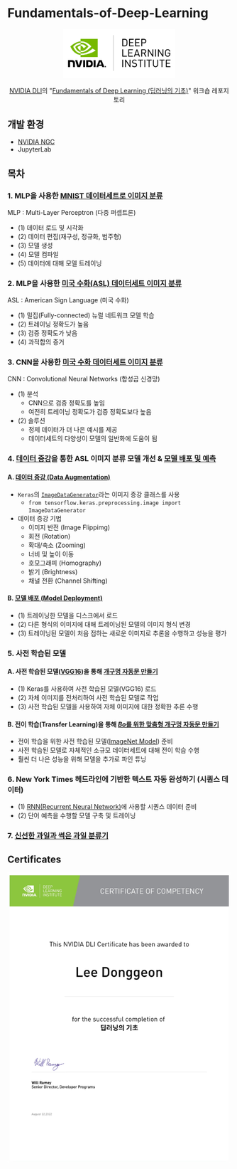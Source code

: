 # Fundamentals-of-Deep-Learning

<div align="center">
  <img width=50% alt="DLI_Header" src="images/DLI_Header.png">

[NVIDIA DLI](https://www.nvidia.com/ko-kr/training/)의 "[Fundamentals of Deep Learning (딥러닝의 기초)](https://www.nvidia.com/ko-kr/training/instructor-led-workshops/fundamentals-of-deep-learning/)" 워크숍 레포지토리

</div>

## 개발 환경

- [NVIDIA NGC](https://www.nvidia.com/ko-kr/gpu-cloud/)
- JupyterLab

## 목차

### 1. MLP을 사용한 [MNIST 데이터세트로 이미지 분류](/01_mnist.ipynb)

MLP : Multi-Layer Perceptron (다중 퍼셉트론)

- (1) 데이터 로드 및 시각화
- (2) 데이터 편집(재구성, 정규화, 범주형)
- (3) 모델 생성
- (4) 모델 컴파일
- (5) 데이터에 대해 모델 트레이닝

### 2. MLP을 사용한 [미국 수화(ASL) 데이터세트 이미지 분류](/02_asl.ipynb)

ASL : American Sign Language (미국 수화)

- (1) 밀집(Fully-connected) 뉴럴 네트워크 모델 학습
- (2) 트레이닝 정확도가 높음
- (3) 검증 정확도가 낮음
- (4) 과적합의 증거

### 3. CNN을 사용한 [미국 수화 데이터세트 이미지 분류](/03_asl_cnn.ipynb)

CNN : Convolutional Neural Networks (합성곱 신경망)

- (1) 분석
  - CNN으로 검증 정확도를 높임
  - 여전히 트레이닝 정확도가 검증 정확도보다 높음
- (2) 솔루션
  - 정제 데이터가 더 나은 예시를 제공
  - 데이터세트의 다양성이 모델의 일반화에 도움이 됨

### 4. [데이터 증강](/04a_asl_augmentation.ipynb)을 통한 ASL 이미지 분류 모델 개선 & [모델 배포 및 예측](/04b_asl_predictions.ipynb)

#### A. [데이터 증강 (Data Augmentation)](/04a_asl_augmentation.ipynb)

- `Keras`의 [`ImageDataGenerator`](https://keras.io/api/preprocessing/image/#imagedatagenerator-class)라는 이미지 증강 클래스를 사용
  - `from tensorflow.keras.preprocessing.image import ImageDataGenerator`
- 데이터 증강 기법
  - 이미지 반전 (Image Flippimg)
  - 회전 (Rotation)
  - 확대/축소 (Zooming)
  - 너비 및 높이 이동
  - 호모그래피 (Homography)
  - 밝기 (Brightness)
  - 채널 전환 (Channel Shifting)

#### B. [모델 배포 (Model Deployment)](/04b_asl_predictions.ipynb)

- (1) 트레이닝한 모델을 디스크에서 로드
- (2) 다른 형식의 이미지에 대해 트레이닝된 모델의 이미지 형식 변경
- (3) 트레이닝된 모델이 처음 접하는 새로운 이미지로 추론을 수행하고 성능을 평가

### 5. 사전 학습된 모델

#### A. 사전 학습된 모델([VGG16](https://keras.io/api/applications/vgg/))을 통해 [개구멍 자동문 만들기](/05a_doggy_door.ipynb)

- (1) Keras를 사용하여 사전 학습된 모델(VGG16) 로드
- (2) 자체 이미지를 전처리하여 사전 학습된 모델로 작업
- (3) 사전 학습된 모델을 사용하여 자체 이미지에 대한 정확한 추론 수행

#### B. 전이 학습(Transfer Learning)을 통해 [*Bo*를 위한 맞춤형 개구멍 자동문 만들기](/05b_presidential_doggy_door.ipynb)

- 전이 학습을 위한 사전 학습된 모델([ImageNet Model](https://keras.io/api/applications/vgg/#vgg16-function)) 준비
- 사전 학습된 모델로 자체적인 소규모 데이터세트에 대해 전이 학습 수행
- 훨씬 더 나은 성능을 위해 모델을 추가로 파인 튜닝

### 6. New York Times 헤드라인에 기반한 텍스트 자동 완성하기 (시퀀스 데이터)

- (1) [RNN(Recurrent Neural Network)](https://developers.google.com/machine-learning/glossary#recurrent-neural-network)에 사용할 시퀀스 데이터 준비
- (2) 단어 예측을 수행할 모델 구축 및 트레이닝

### 7. [신선한 과일과 썩은 과일 분류기](/07_assessment.ipynb)

## Certificates

<div align="center">

[![Certificates](/images/Certificate.jpg)](https://courses.nvidia.com/certificates/825e75c11f3541fa9c196832ffa1db8d/)

</div>
